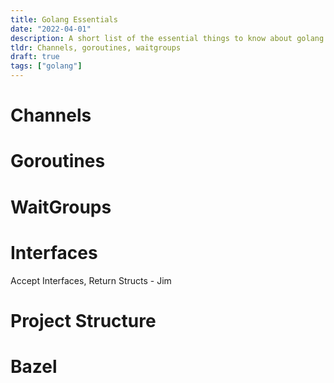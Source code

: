 ```yaml
---
title: Golang Essentials
date: "2022-04-01"
description: A short list of the essential things to know about golang to have a good time.
tldr: Channels, goroutines, waitgroups
draft: true
tags: ["golang"]
---
```


# Channels

# Goroutines

# WaitGroups

# Interfaces

Accept Interfaces, Return Structs - Jim

# Project Structure

# Bazel
 